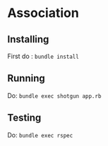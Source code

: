 # Association

## Installing

First do : `bundle install`

## Running

Do: `bundle exec shotgun app.rb`

## Testing

Do: `bundle exec rspec`
